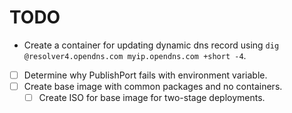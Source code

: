 # TODO

- Create a container for updating dynamic dns record using `dig @resolver4.opendns.com myip.opendns.com +short -4`.
- [ ] Determine why PublishPort fails with environment variable.
- [ ] Create base image with common packages and no containers.
  - [ ] Create ISO for base image for two-stage deployments.
